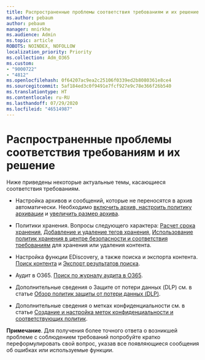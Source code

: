 ```yaml
---
title: Распространенные проблемы соответствия требованиям и их решение
ms.author: pebaum
author: pebaum
manager: mnirkhe
ms.audience: Admin
ms.topic: article
ROBOTS: NOINDEX, NOFOLLOW
localization_priority: Priority
ms.collection: Adm_O365
ms.custom:
- "9000722"
- "4812"
ms.openlocfilehash: 0f64207ac9ea2c25106f0339ed2b8080361e8ce4
ms.sourcegitcommit: 5af184ed3c0f9491e7fcf927e9c78e366f26b540
ms.translationtype: HT
ms.contentlocale: ru-RU
ms.lasthandoff: 07/29/2020
ms.locfileid: "46514987"
---
```

# <a name="compliance-common-issues-and-resolutions"></a>Распространенные проблемы соответствия требованиям и их решение

Ниже приведены некоторые актуальные темы, касающиеся соответствия требованиям.

- Настройка архивов и сообщений, которые не переносятся в архив автоматически. Необходимо [включить архив, настроить политику архивации](https://docs.microsoft.com/microsoft-365/compliance/enable-archive-mailboxes?view=o365-worldwide) и [увеличить размер архива](https://docs.microsoft.com/microsoft-365/compliance/enable-unlimited-archiving?view=o365-worldwide).

- Политики хранения. Вопросы следующего характера: [Расчет срока хранения](https://docs.microsoft.com/exchange/security-and-compliance/messaging-records-management/retention-age), [Добавление и удаление тегов хранения](https://docs.microsoft.com/exchange/security-and-compliance/messaging-records-management/add-or-remove-retention-tags), [Использование политик хранения в центре безопасности и соответствия требованиям](https://docs.microsoft.com/microsoft-365/compliance/retention-policies?view=o365-worldwide) для хранения или удаления контента.

- Настройка функции EDiscovery, а также поиска и экспорта контента. [Поиск контента](https://docs.microsoft.com/microsoft-365/compliance/search-for-content?view=o365-worldwide) и [Экспорт результатов поиска](https://docs.microsoft.com/microsoft-365/compliance/export-search-results?view=o365-worldwide).

- Аудит в O365. [Поиск по журналу аудита в O365](https://docs.microsoft.com/microsoft-365/compliance/search-the-audit-log-in-security-and-compliance?view=o365-worldwide).

- Дополнительные сведения о Защите от потери данных (DLP) см. в статье [Обзор политик защиты от потери данных (DLP)](https://docs.microsoft.com/microsoft-365/compliance/data-loss-prevention-policies?view=o365-worldwide).
 
- Дополнительные сведения о метках конфиденциальности см. в статье [Создание и настройка меток конфиденциальности и соответствующих политик](https://docs.microsoft.com/microsoft-365/compliance/create-sensitivity-labels).

**Примечание**. Для получения более точного ответа о возникшей проблеме с соблюдением требований попробуйте кратко переформулировать свой вопрос, указав все появляющиеся сообщения об ошибках или используемые функции.
